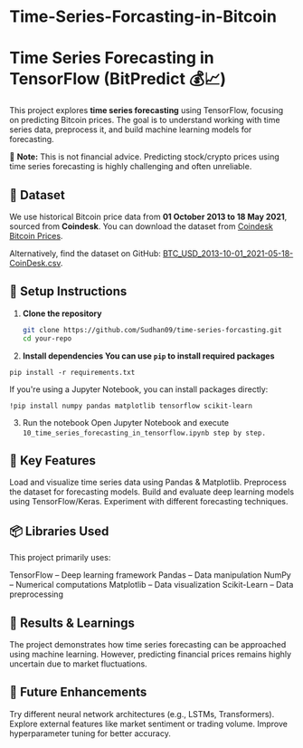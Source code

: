 # Time-Series-Forcasting-in-Bitcoin
# Time Series Forecasting in TensorFlow (BitPredict 💰📈)

This project explores **time series forecasting** using TensorFlow, focusing on predicting Bitcoin prices. The goal is to understand working with time series data, preprocess it, and build machine learning models for forecasting.

🚨 **Note:** This is not financial advice. Predicting stock/crypto prices using time series forecasting is highly challenging and often unreliable.

## 📂 Dataset

We use historical Bitcoin price data from **01 October 2013 to 18 May 2021**, sourced from **Coindesk**. You can download the dataset from [Coindesk Bitcoin Prices](https://www.coindesk.com/price/bitcoin).

Alternatively, find the dataset on GitHub: [BTC_USD_2013-10-01_2021-05-18-CoinDesk.csv](https://github.com/mrdbourke/tensorflow-deep-learning/blob/main/extras/BTC_USD_2013-10-01_2021-05-18-CoinDesk.csv).

## 🚀 Setup Instructions

1. **Clone the repository**
   ```bash
   git clone https://github.com/Sudhan09/time-series-forcasting.git
   cd your-repo

2. **Install dependencies You can use ```pip``` to install required packages**
 ```
pip install -r requirements.txt
 ```
If you're using a Jupyter Notebook, you can install packages directly:
```
!pip install numpy pandas matplotlib tensorflow scikit-learn
```
3. Run the notebook Open Jupyter Notebook and execute ```10_time_series_forecasting_in_tensorflow.ipynb step by step.```

## 🔑 Key Features
Load and visualize time series data using Pandas & Matplotlib.
Preprocess the dataset for forecasting models.
Build and evaluate deep learning models using TensorFlow/Keras.
Experiment with different forecasting techniques.

## 📦 Libraries Used
This project primarily uses:

TensorFlow – Deep learning framework
Pandas – Data manipulation
NumPy – Numerical computations
Matplotlib – Data visualization
Scikit-Learn – Data preprocessing

## 🎯 Results & Learnings
The project demonstrates how time series forecasting can be approached using machine learning. However, predicting financial prices remains highly uncertain due to market fluctuations.

## 📌 Future Enhancements
Try different neural network architectures (e.g., LSTMs, Transformers).
Explore external features like market sentiment or trading volume.
Improve hyperparameter tuning for better accuracy.
